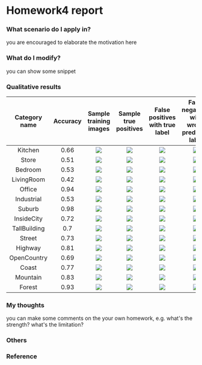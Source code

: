 # Homework4 report

### What scenario do I apply in?
you are encouraged to elaborate the motivation here

### What do I modify? 
you can show some snippet

### Qualitative results
| Category name | Accuracy | Sample training images | Sample true positives | False positives with true label | False negatives with wrong predicted label |
| :-----------: | :------: | :--------------------: | :-------------------: | :-----------------------------: | :----------------------------------------: |
| Kitchen | 0.66 | ![](horse2giraffe/image/epoch023_fake_A.png) | ![](thumbnails/Kitchen_TP_image_0192.jpg) | ![](thumbnails/Kitchen_FP_image_0096.jpg) | ![](thumbnails/Kitchen_FN_image_0183.jpg) |
| Store | 0.51 | ![](thumbnails/Store_train_image_0001.jpg) | ![](thumbnails/Store_TP_image_0150.jpg) | ![](thumbnails/Store_FP_image_0026.jpg) | ![](thumbnails/Store_FN_image_0151.jpg) |
| Bedroom | 0.53 | ![](thumbnails/Bedroom_train_image_0001.jpg) | ![](thumbnails/Bedroom_TP_image_0180.jpg) | ![](thumbnails/Bedroom_FP_image_0008.jpg) | ![](thumbnails/Bedroom_FN_image_0176.jpg) |
| LivingRoom | 0.42 | ![](thumbnails/LivingRoom_train_image_0001.jpg) | ![](thumbnails/LivingRoom_TP_image_0145.jpg) | ![](thumbnails/LivingRoom_FP_image_0001.jpg) | ![](thumbnails/LivingRoom_FN_image_0147.jpg) |
| Office | 0.94 | ![](thumbnails/Office_train_image_0002.jpg) | ![](thumbnails/Office_TP_image_0185.jpg) | ![](thumbnails/Office_FP_image_0005.jpg) | ![](thumbnails/Office_FN_image_0169.jpg) |
| Industrial | 0.53 | ![](thumbnails/Industrial_train_image_0002.jpg) | ![](thumbnails/Industrial_TP_image_0152.jpg) | ![](thumbnails/Industrial_FP_image_0001.jpg) | ![](thumbnails/Industrial_FN_image_0148.jpg) |
| Suburb | 0.98 | ![](thumbnails/Suburb_train_image_0002.jpg) | ![](thumbnails/Suburb_TP_image_0176.jpg) | ![](thumbnails/Suburb_FP_image_0076.jpg) | ![](thumbnails/Suburb_FN_image_0103.jpg) |
| InsideCity | 0.72 | ![](thumbnails/InsideCity_train_image_0005.jpg) | ![](thumbnails/InsideCity_TP_image_0139.jpg) | ![](thumbnails/InsideCity_FP_image_0041.jpg) | ![](thumbnails/InsideCity_FN_image_0140.jpg) |
| TallBuilding | 0.7 | ![](thumbnails/TallBuilding_train_image_0010.jpg) | ![](thumbnails/TallBuilding_TP_image_0129.jpg) | ![](thumbnails/TallBuilding_FP_image_0059.jpg) | ![](thumbnails/TallBuilding_FN_image_0131.jpg) |
| Street | 0.73 | ![](thumbnails/Street_train_image_0001.jpg) | ![](thumbnails/Street_TP_image_0147.jpg) | ![](thumbnails/Street_FP_image_0128.jpg) | ![](thumbnails/Street_FN_image_0149.jpg) |
| Highway | 0.81 | ![](thumbnails/Highway_train_image_0009.jpg) | ![](thumbnails/Highway_TP_image_0162.jpg) | ![](thumbnails/Highway_FP_image_0080.jpg) | ![](thumbnails/Highway_FN_image_0144.jpg) |
| OpenCountry | 0.69 | ![](thumbnails/OpenCountry_train_image_0003.jpg) | ![](thumbnails/OpenCountry_TP_image_0125.jpg) | ![](thumbnails/OpenCountry_FP_image_0110.jpg) | ![](thumbnails/OpenCountry_FN_image_0123.jpg) |
| Coast | 0.77 | ![](thumbnails/Coast_train_image_0006.jpg) | ![](thumbnails/Coast_TP_image_0130.jpg) | ![](thumbnails/Coast_FP_image_0030.jpg) | ![](thumbnails/Coast_FN_image_0122.jpg) |
| Mountain | 0.83 | ![](thumbnails/Mountain_train_image_0002.jpg) | ![](thumbnails/Mountain_TP_image_0123.jpg) | ![](thumbnails/Mountain_FP_image_0124.jpg) | ![](thumbnails/Mountain_FN_image_0110.jpg) |
| Forest | 0.93 | ![](thumbnails/Forest_train_image_0003.jpg) | ![](thumbnails/Forest_TP_image_0142.jpg) | ![](thumbnails/Forest_FP_image_0101.jpg) | ![](thumbnails/Forest_FN_image_0128.jpg) |



### My thoughts 
you can make some comments on the your own homework, e.g. what's the strength? what's the limitation?

### Others

### Reference
